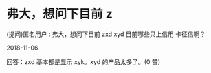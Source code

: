 # 弗大，想问下目前 z

(提问)匿名用户 : 弗大，想问下目前 zxd xyd 目前哪些只上信用 卡征信啊？

2018-11-06

回答：zxd 基本都是显示 xyk。xyd 的产品太多了。(0 赞)